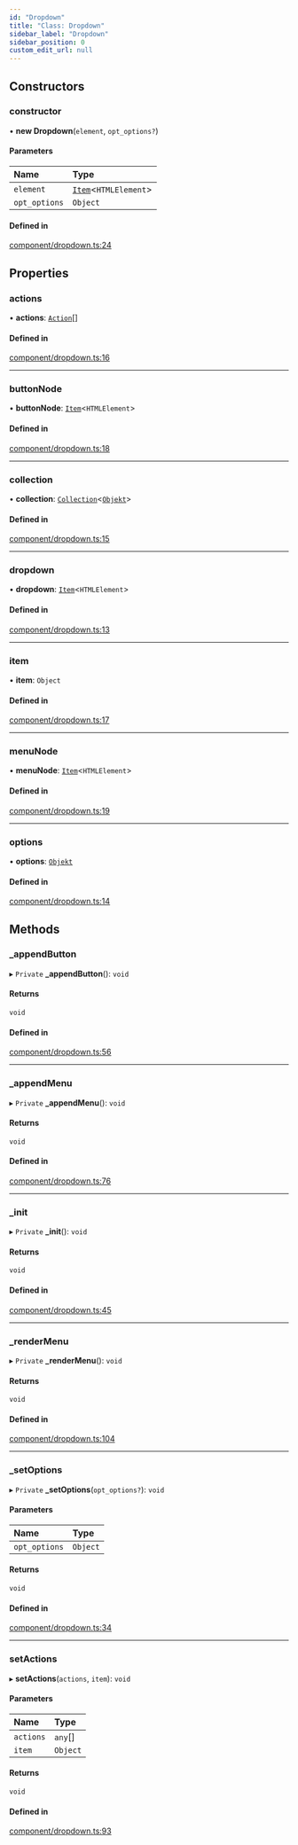 ```yaml
---
id: "Dropdown"
title: "Class: Dropdown"
sidebar_label: "Dropdown"
sidebar_position: 0
custom_edit_url: null
---
```


## Constructors

### constructor

• **new Dropdown**(`element`, `opt_options?`)

#### Parameters

| Name | Type |
| :------ | :------ |
| `element` | [`Item`](Item.md)<`HTMLElement`\> |
| `opt_options` | `Object` |

#### Defined in

[component/dropdown.ts:24](https://github.com/siposdani87/sui-js/blob/78d3494/src/component/dropdown.ts#L24)

## Properties

### actions

• **actions**: [`Action`](../modules.md#action)[]

#### Defined in

[component/dropdown.ts:16](https://github.com/siposdani87/sui-js/blob/78d3494/src/component/dropdown.ts#L16)

___

### buttonNode

• **buttonNode**: [`Item`](Item.md)<`HTMLElement`\>

#### Defined in

[component/dropdown.ts:18](https://github.com/siposdani87/sui-js/blob/78d3494/src/component/dropdown.ts#L18)

___

### collection

• **collection**: [`Collection`](Collection.md)<[`Objekt`](Objekt.md)\>

#### Defined in

[component/dropdown.ts:15](https://github.com/siposdani87/sui-js/blob/78d3494/src/component/dropdown.ts#L15)

___

### dropdown

• **dropdown**: [`Item`](Item.md)<`HTMLElement`\>

#### Defined in

[component/dropdown.ts:13](https://github.com/siposdani87/sui-js/blob/78d3494/src/component/dropdown.ts#L13)

___

### item

• **item**: `Object`

#### Defined in

[component/dropdown.ts:17](https://github.com/siposdani87/sui-js/blob/78d3494/src/component/dropdown.ts#L17)

___

### menuNode

• **menuNode**: [`Item`](Item.md)<`HTMLElement`\>

#### Defined in

[component/dropdown.ts:19](https://github.com/siposdani87/sui-js/blob/78d3494/src/component/dropdown.ts#L19)

___

### options

• **options**: [`Objekt`](Objekt.md)

#### Defined in

[component/dropdown.ts:14](https://github.com/siposdani87/sui-js/blob/78d3494/src/component/dropdown.ts#L14)

## Methods

### \_appendButton

▸ `Private` **_appendButton**(): `void`

#### Returns

`void`

#### Defined in

[component/dropdown.ts:56](https://github.com/siposdani87/sui-js/blob/78d3494/src/component/dropdown.ts#L56)

___

### \_appendMenu

▸ `Private` **_appendMenu**(): `void`

#### Returns

`void`

#### Defined in

[component/dropdown.ts:76](https://github.com/siposdani87/sui-js/blob/78d3494/src/component/dropdown.ts#L76)

___

### \_init

▸ `Private` **_init**(): `void`

#### Returns

`void`

#### Defined in

[component/dropdown.ts:45](https://github.com/siposdani87/sui-js/blob/78d3494/src/component/dropdown.ts#L45)

___

### \_renderMenu

▸ `Private` **_renderMenu**(): `void`

#### Returns

`void`

#### Defined in

[component/dropdown.ts:104](https://github.com/siposdani87/sui-js/blob/78d3494/src/component/dropdown.ts#L104)

___

### \_setOptions

▸ `Private` **_setOptions**(`opt_options?`): `void`

#### Parameters

| Name | Type |
| :------ | :------ |
| `opt_options` | `Object` |

#### Returns

`void`

#### Defined in

[component/dropdown.ts:34](https://github.com/siposdani87/sui-js/blob/78d3494/src/component/dropdown.ts#L34)

___

### setActions

▸ **setActions**(`actions`, `item`): `void`

#### Parameters

| Name | Type |
| :------ | :------ |
| `actions` | `any`[] |
| `item` | `Object` |

#### Returns

`void`

#### Defined in

[component/dropdown.ts:93](https://github.com/siposdani87/sui-js/blob/78d3494/src/component/dropdown.ts#L93)
